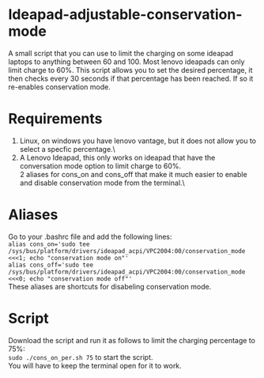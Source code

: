 # Ideapad-adjustable-conservation-mode
A small script that you can use to limit the charging on some ideapad laptops to anything between 60 and 100.
Most lenovo ideapads can only limit charge to 60%. This script allows you to set the desired percentage, it then checks every 30 seconds if that percentage has been reached. If so it re-enables conservation mode.

# Requirements
1. Linux, on windows you have lenovo vantage, but it does not allow you to select a specfic percentage.\
2. A Lenovo Ideapad, this only works on ideapad that have the conversation mode option to limit charge to 60%.\
2 aliases for cons_on and cons_off that make it much easier to enable and disable conservation mode from the terminal.\

# Aliases
Go to your .bashrc file and add the following lines:\
`alias cons_on='sudo tee /sys/bus/platform/drivers/ideapad_acpi/VPC2004:00/conservation_mode <<<1; echo "conservation mode on"'`\
`alias cons_off='sudo tee /sys/bus/platform/drivers/ideapad_acpi/VPC2004:00/conservation_mode <<<0; echo "conservation mode off"'`\
These aliases are shortcuts for disabeling conservation mode.

# Script
Download the script and run it as follows to limit the charging percentage to 75%:\
`sudo ./cons_on_per.sh 75` to start the script.\
You will have to keep the terminal open for it to work.





